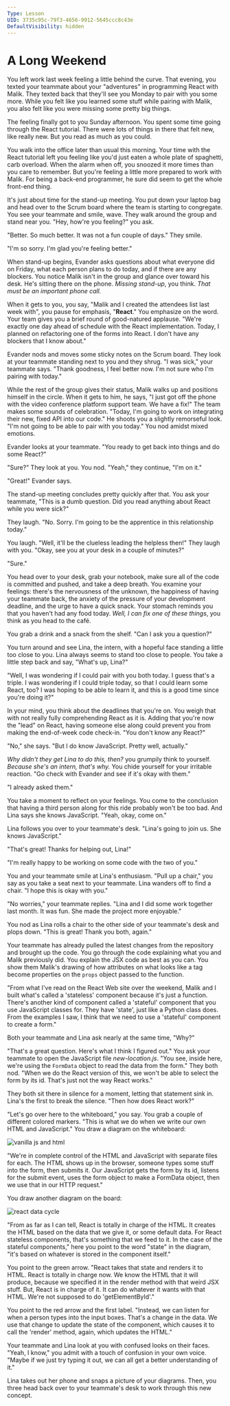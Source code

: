 ```yaml
---
Type: Lesson
UID: 3735c95c-79f3-4656-9912-5645ccc8c43e
DefaultVisibility: hidden
---
```


# A Long Weekend

You left work last week feeling a little behind the curve.
That evening, you texted your teammate about your
"adventures" in programming React with Malik. They texted
back that they'll see you Monday to pair with you some 
more. While you felt like you learned some stuff
while pairing with Malik, you also felt like you were missing
some pretty big things.

The feeling finally got to you Sunday afternoon. You spent
some time going through the React tutorial. There were lots
of things in there that felt new, like really new. But you
read as much as you could.

You walk into the office later than usual this morning.
Your time with the React tutorial left you feeling like
you'd just eaten a whole plate of spaghetti, carb overload.
When the alarm when off, you snoozed it more times than you
care to remember. But you're feeling a little more
prepared to work with Malik. For being a back-end
programmer, he sure did seem to get the whole front-end
thing.

It's just about time for the stand-up meeting. You put down
your laptop bag and head over to the Scrum board where the
team is starting to congregate. You see your teammate and
smile, wave. They walk around the group and stand near you.
"Hey, how're you feeling?" you ask.

"Better. So much better. It was not a fun couple of days."
They smile.

"I'm so sorry. I'm glad you're feeling better."

When stand-up begins, Evander asks questions about what
everyone did on Friday, what each person plans to do today,
and if there are any blockers. You notice Malik isn't in
the group and glance over toward his desk. He's sitting
there on the phone. _Missing stand-up_, you think. _That
must be an important phone call._

When it gets to you, you say, "Malik and I created the
attendees list last week with", you pause for emphasis,
"**React**." You emphasize on the word. Your team gives
you a brief round of good-natured applause. "We're exactly
one day ahead of schedule with the React implementation.
Today, I planned on refactoring one of the forms into
React. I don't have any blockers that I know about."

Evander nods and moves some sticky notes on the Scrum board.
They look at your teammate standing next to you and they
shrug. "I was sick," your teammate says. "Thank goodness, I
feel better now. I'm not sure who I'm pairing with today."

While the rest of the group gives their status, Malik
walks up and positions himself in the circle. When it gets
to him, he says, "I just got off the phone with the video
conference platform support team. We have a fix!" The team
makes some sounds of celebration. "Today, I'm going to work
on integrating their new, fixed API into our code." He
shoots you a slightly remorseful look. "I'm not going to be
able to pair with you today." You nod amidst mixed
emotions.

Evander looks at your teammate. "You ready to get back into
things and do some React?"

"Sure?" They look at you. You nod. "Yeah," they continue,
"I'm on it."

"Great!" Evander says.

The stand-up meeting concludes pretty quickly after that.
You ask your teammate, "This is a dumb question. Did you
read anything about React while you were sick?"

They laugh. "No. Sorry. I'm going to be the apprentice in
this relationship today."

You laugh. "Well, it'll be the clueless leading the
helpless then!" They laugh with you. "Okay, see you at your
desk in a couple of minutes?"

"Sure."

You head over to your desk, grab your notebook, make sure
all of the code is committed and pushed, and take a deep
breath. You examine your feelings: there's the nervousness
of the unknown, the happiness of having your teammate back,
the anxiety of the pressure of your development deadline,
and the urge to have a quick snack. Your stomach reminds you
that you haven't had any food today. _Well, I can fix one of
these things_, you think as you head to the café.

You grab a drink and a snack from the shelf. "Can I ask you
a question?"

You turn around and see Lina, the intern, with a hopeful
face standing a little too close to you. Lina always
seems to stand too close to people. You take a little step
back and say, "What's up, Lina?"

"Well, I was wondering if I could pair with you both today.
I guess that's a triple. I was wondering if I could triple
today, so that I could learn some React, too? I was hoping
to be able to learn it, and this is a good time since you're
doing it?"

In your mind, you think about the deadlines that you're on.
You weigh that with not really fully comprehending React as
it is. Adding that you're now the "lead" on React, having
someone else along could prevent you from making the
end-of-week code check-in. "You don't know any React?"

"No," she says. "But I do know JavaScript. Pretty well,
actually."

_Why didn't they get Lina to do this, then?_ you grumpily
think to yourself. _Because she's an intern, that's why._
You chide yourself for your irritable reaction. "Go check
with Evander and see if it's okay with them."

"I already asked them."

You take a moment to reflect on your feelings. You come to
the conclusion that having a third person along for this
ride probably won't be too bad. And Lina says she knows
JavaScript. "Yeah, okay, come on."

Lina follows you over to your teammate's desk. "Lina's going
to join us. She knows JavaScript."

"That's great! Thanks for helping out, Lina!"

"I'm really happy to be working on some code with the two of
you."

You and your teammate smile at Lina's enthusiasm. "Pull up
a chair," you say as you take a seat next to your teammate. Lina
wanders off to find a chair. "I hope this is okay with you."

"No worries," your teammate replies. "Lina and I did some
work together last month. It was fun. She made the project
more enjoyable."

You nod as Lina rolls a chair to the other side of your
teammate's desk and plops down. "This is great! Thank you
both, again."

Your teammate has already pulled the latest changes from the
repository and brought up the code. You go through the code
explaining what you and Malik previously did. You explain
the JSX code as best as you can. You show them Malik's
drawing of how attributes on what looks like a tag become
properties on the `props` object passed to the function.

"From what I've read on the React Web site over the weekend,
Malik and I built what's called a 'stateless' component
because it's just a function. There's another kind of
component called a 'stateful' component that you use
JavaScript classes for. They have 'state', just like a
Python class does. From the examples I saw, I think
that we need to use a 'stateful' component to create a
form."

Both your teammate and Lina ask nearly at the same time,
"Why?"

"That's a great question. Here's what I think I figured
out." You ask your teammate to open the JavaScript file
_new-location.js_. "You see, inside here, we're using the
`FormData` object to read the data from the form." They both
nod. "When we do the React version of this, we won't be
able to select the form by its id. That's just not the way
React works."

They both sit there in silence for a moment, letting that
statement sink in. Lina's the first to break the silence.
"Then how does React work?"

"Let's go over here to the whiteboard," you say. You grab a
couple of different colored markers. "This is what we do
when we write our own HTML and JavaScript." You draw a
diagram on the whiteboard:

![vanilla js and html](../../images/vanilla-js-get-form-data.png)

"We're in complete control of the HTML and JavaScript with
separate files for each. The HTML shows up in the browser,
someone types some stuff into the form, then submits it. Our
JavaScript gets the form by its id, listens for the submit
event, uses the form object to make a FormData object, then
we use that in our HTTP request."

You draw another diagram on the board:

![react data cycle](../../images/react-data-lifecycle.png)

"From as far as I can tell, React is totally in charge of
the HTML. It creates the HTML based on the data that we give
it, or some default data. For React stateless components,
that's something that we feed to it. In the case of the
stateful components," here you point to the word "state" in
the diagram, "it's based on whatever is stored in the
component itself."

You point to the green arrow. "React takes that state and
renders it to HTML. React is totally in charge now. We
know the HTML that it will produce, because we specified it
in the render method with that weird JSX stuff. But, React
is in charge of it. It can do whatever it wants with that
HTML. We're not supposed to do 'getElementById'."

You point to the red arrow and the first label. "Instead, we
can listen for when a person types into the input boxes.
That's a change in the data. We use that change to update
the state of the component, which causes it to call the
'render' method, again, which updates the HTML."

Your teammate and Lina look at you with confused looks on
their faces. "Yeah, I know," you admit with a touch of
confusion in your own voice. "Maybe if we just try typing
it out, we can all get a better understanding of it."

Lina takes out her phone and snaps a picture of your
diagrams. Then, you three head back over to your teammate's
desk to work through this new concept.

